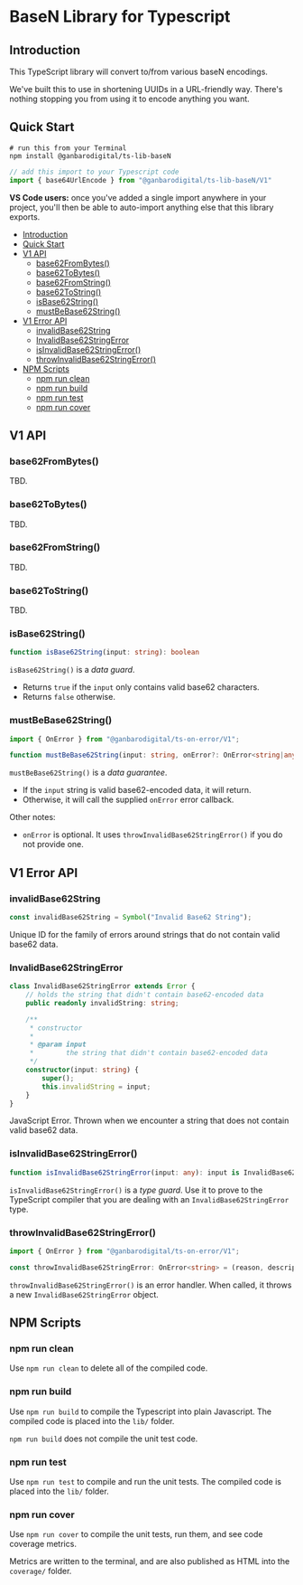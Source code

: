 # BaseN Library for Typescript

## Introduction

This TypeScript library will convert to/from various baseN encodings.

We've built this to use in shortening UUIDs in a URL-friendly way. There's nothing stopping you from using it to encode anything you want.

## Quick Start

```
# run this from your Terminal
npm install @ganbarodigital/ts-lib-baseN
```

```typescript
// add this import to your Typescript code
import { base64UrlEncode } from "@ganbarodigital/ts-lib-baseN/V1"
```

__VS Code users:__ once you've added a single import anywhere in your project, you'll then be able to auto-import anything else that this library exports.

- [Introduction](#introduction)
- [Quick Start](#quick-start)
- [V1 API](#v1-api)
  - [base62FromBytes()](#base62frombytes)
  - [base62ToBytes()](#base62tobytes)
  - [base62FromString()](#base62fromstring)
  - [base62ToString()](#base62tostring)
  - [isBase62String()](#isbase62string)
  - [mustBeBase62String()](#mustbebase62string)
- [V1 Error API](#v1-error-api)
  - [invalidBase62String](#invalidbase62string)
  - [InvalidBase62StringError](#invalidbase62stringerror)
  - [isInvalidBase62StringError()](#isinvalidbase62stringerror)
  - [throwInvalidBase62StringError()](#throwinvalidbase62stringerror)
- [NPM Scripts](#npm-scripts)
  - [npm run clean](#npm-run-clean)
  - [npm run build](#npm-run-build)
  - [npm run test](#npm-run-test)
  - [npm run cover](#npm-run-cover)

## V1 API

### base62FromBytes()

TBD.

### base62ToBytes()

TBD.

### base62FromString()

TBD.

### base62ToString()

TBD.

### isBase62String()

```typescript
function isBase62String(input: string): boolean
```

`isBase62String()` is a _data guard_.

* Returns `true` if the `input` only contains valid base62 characters.
* Returns `false` otherwise.

### mustBeBase62String()

```typescript
import { OnError } from "@ganbarodigital/ts-on-error/V1";

function mustBeBase62String(input: string, onError?: OnError<string|any>): void
```

`mustBeBase62String()` is a _data guarantee_.

* If the `input` string is valid base62-encoded data, it will return.
* Otherwise, it will call the supplied `onError` error callback.

Other notes:

* `onError` is optional. It uses `throwInvalidBase62StringError()` if you do not provide one.

## V1 Error API

### invalidBase62String

```typescript
const invalidBase62String = Symbol("Invalid Base62 String");
```

Unique ID for the family of errors around strings that do not contain valid base62 data.

### InvalidBase62StringError

```typescript
class InvalidBase62StringError extends Error {
    // holds the string that didn't contain base62-encoded data
    public readonly invalidString: string;

    /**
     * constructor
     *
     * @param input
     *        the string that didn't contain base62-encoded data
     */
    constructor(input: string) {
        super();
        this.invalidString = input;
    }
}
```

JavaScript Error. Thrown when we encounter a string that does not contain valid base62 data.

### isInvalidBase62StringError()

```typescript
function isInvalidBase62StringError(input: any): input is InvalidBase62StringError
```

`isInvalidBase62StringError()` is a _type guard_. Use it to prove to the TypeScript compiler that you are dealing with an `InvalidBase62StringError` type.

### throwInvalidBase62StringError()

```typescript
import { OnError } from "@ganbarodigital/ts-on-error/V1";

const throwInvalidBase62StringError: OnError<string> = (reason, description, extra)
```

`throwInvalidBase62StringError()` is an error handler. When called, it throws a new `InvalidBase62StringError` object.

## NPM Scripts

### npm run clean

Use `npm run clean` to delete all of the compiled code.

### npm run build

Use `npm run build` to compile the Typescript into plain Javascript. The compiled code is placed into the `lib/` folder.

`npm run build` does not compile the unit test code.

### npm run test

Use `npm run test` to compile and run the unit tests. The compiled code is placed into the `lib/` folder.

### npm run cover

Use `npm run cover` to compile the unit tests, run them, and see code coverage metrics.

Metrics are written to the terminal, and are also published as HTML into the `coverage/` folder.